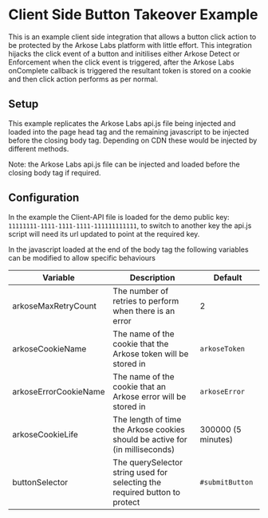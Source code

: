 # Client Side Button Takeover Example

This is an example client side integration that allows a button click action to be protected by the Arkose Labs platform with little effort. This integration hijacks the click event of a button and initilises either Arkose Detect or Enforcement when the click event is triggered, after the Arkose Labs onComplete callback is triggered the resultant token is stored on a cookie and then click action performs as per normal.

## Setup

This example replicates the Arkose Labs api.js file being injected and loaded into the page head tag and the remaining javascript to be injected before the closing body tag. Depending on CDN these would be injected by different methods.

Note: the Arkose Labs api.js file can be injected and loaded before the closing body tag if required.

## Configuration
In the example the Client-API file is loaded for the demo public key: `11111111-1111-1111-1111-111111111111`, to switch to another key the api.js script will need its url updated to point at the required key.

In the javascript loaded at the end of the body tag the following variables can be modified to allow specific behaviours

| Variable                  | Description                                                                  | Default            |
| ------------------------- | ---------------------------------------------------------------------------- | ------------------ |
| arkoseMaxRetryCount       | The number of retries to perform when there is an error                      | 2                  |
| arkoseCookieName          | The name of the cookie that the Arkose token will be stored in               | `arkoseToken`      |
| arkoseErrorCookieName     | The name of the cookie that an Arkose error will be stored in                | `arkoseError`      |
| arkoseCookieLife          | The length of time the Arkose cookies should be active for (in milliseconds) | 300000 (5 minutes) |
| buttonSelector            | The querySelector string used for selecting the required button to protect   | `#submitButton`    |
